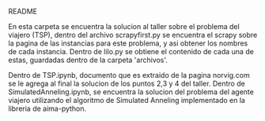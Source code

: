 README

En esta carpeta se encuentra la solucion al taller sobre el problema del viajero (TSP), dentro del archivo scrapyfirst.py se encuentra el scrapy sobre la pagina de las instancias para este problema, y asi obtener los nombres de cada instancia.
Dentro de lilo.py se obtiene el contenido de cada una de estas, guardadas dentro de la carpeta 'archivos'.

Dentro de TSP.ipynb, documento que es extraido de la pagina norvig.com se le agrega al final la solucion de los puntos 2,3 y 4 del taller.
Dentro de SimulatedAnneling.ipynb, se encuentra la solucion del problema del agente viajero utilizando el algoritmo de Simulated Anneling implementado en la libreria de aima-python.
